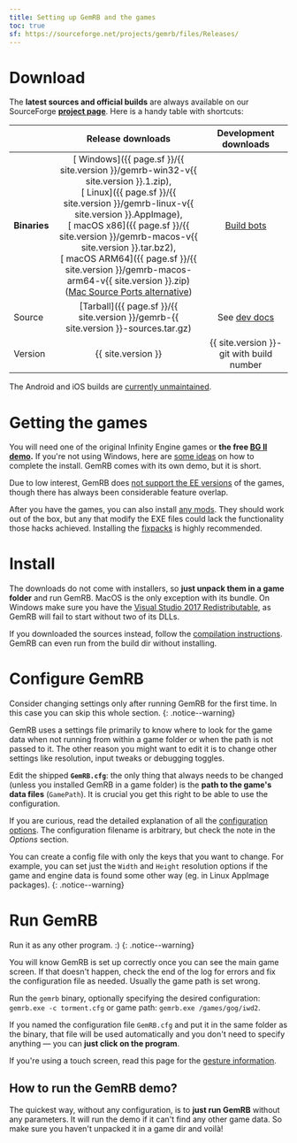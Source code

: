 ```yaml
---
title: Setting up GemRB and the games
toc: true
sf: https://sourceforge.net/projects/gemrb/files/Releases/
---
```


# Download

The **latest sources and official builds** are always
available on our SourceForge **[project
page](http://sourceforge.net/projects/gemrb/files/)**. Here is a handy table with shortcuts:

|  | Release downloads | Development downloads |
| --- | :---: | :---: |
| **Binaries** | [<i class="fab fa-windows"></i> Windows]({{ page.sf }}/{{ site.version }}/gemrb-win32-v{{ site.version }}.1.zip),<br>[<i class="fab fa-linux"></i> Linux]({{ page.sf }}/{{ site.version }}/gemrb-linux-v{{ site.version }}.AppImage),<br>[<i class="fab fa-apple"></i> macOS x86]({{ page.sf }}/{{ site.version }}/gemrb-macos-v{{ site.version }}.tar.bz2),<br>[<i class="fab fa-apple"></i> macOS ARM64]({{ page.sf }}/{{ site.version }}/gemrb-macos-arm64-v{{ site.version }}.zip) ([Mac Source Ports alternative](https://www.macsourceports.com/sourceport/gemrb)) | [Build bots](https://sourceforge.net/projects/gemrb/files/Buildbot%20Binaries/) |
| Source | [Tarball]({{ page.sf }}/{{ site.version }}/gemrb-{{ site.version }}-sources.tar.gz) | See [dev docs](Dev-docs.html#getting-the-code) |
| Version | {{ site.version }} | {{ site.version }}-git with build number |

The Android and iOS builds are [currently unmaintained](https://github.com/gemrb/gemrb/issues/529).


# Getting the games

You will need one of the original Infinity Engine games or **the free
[BG II demo](https://duckduckgo.com/?q=bg2+demo).** If you're not using Windows, here are
[some ideas](Installing-games.md) on how to complete the install. GemRB comes with its own demo, but it is short.

Due to low interest, GemRB does [not support the EE versions](https://github.com/gemrb/gemrb/issues/164)
of the games, though there has always been considerable feature overlap.

After you have the games, you can also install [any mods](Modding.md). They should work out of the box, but
any that modify the EXE files could lack the functionality those hacks achieved. Installing the
[fixpacks](Common-problems.md#game-bugs) is highly recommended.


# Install

The downloads do not come with installers, so **just unpack them in a game folder** and run GemRB.
MacOS is the only exception with its bundle. On Windows make sure you have the [Visual Studio 2017 Redistributable](https://aka.ms/vs/15/release/VC_redist.x86.exe), as GemRB will fail to start without two of its DLLs.

If you downloaded the sources instead, follow the [compilation instructions](Dev-docs.md##setting-up-a-development-environment).
GemRB can even run from the build dir without installing.


# Configure GemRB

Consider changing settings only after running GemRB for the first time. In this case you can
skip this whole section.
{: .notice--warning}

GemRB uses a settings file primarily to know where to look for the game data when not
running from within a game folder or when the path is not passed to it. The other reason you
might want to edit it is to change other settings like resolution, input tweaks or debugging toggles.

Edit the shipped **`GemRB.cfg`**: the only thing that always needs to be changed (unless you installed
GemRB in a game folder) is the **path to the game's data files** (`GamePath`). It is crucial you get
this right to be able to use the configuration.

If you are curious, read the detailed explanation of all the [configuration options](Manpage.md).
The configuration filename is arbitrary, but check the note in the *Options* section.

You can create a config file with only the keys that you want to change. For example, you can set just the `Width` and `Height` resolution options if the game and engine data is found some other way (eg. in Linux AppImage packages).
{: .notice--warning}

# Run GemRB

Run it as any other program. :)
{: .notice--warning}

You will know GemRB is set up correctly once you can see the main game
screen. If that doesn't happen, check the end of the log for errors and fix the
configuration file as needed. Usually the game path is set wrong.

Run the `gemrb` binary, optionally specifying the desired configuration: `gemrb.exe -c torment.cfg`
or game path: `gemrb.exe /games/gog/iwd2`.

If you named the configuration file `GemRB.cfg` and put it in the same folder as the binary,
that file will be used automatically and you don't need to specify anything — you can **just
click on the program**.

If you're using a touch screen, read this page for the [gesture information](Touch-input.md).

## How to run the GemRB demo?

The quickest way, without any configuration, is to **just run GemRB** without any parameters. It will run the demo if it can't
find any other game data. So make sure you haven't unpacked it in a game dir and voilà!
